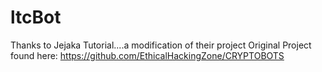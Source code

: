 # ltcBot
Thanks to Jejaka Tutorial....a modification of their project
Original Project found here: https://github.com/EthicalHackingZone/CRYPTOBOTS
